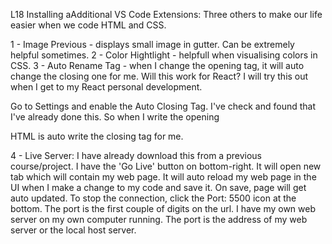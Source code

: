 L18 Installing aAdditional VS Code Extensions:
Three others to make our life easier when we code HTML and CSS.

1 - Image Previous - displays small image in gutter. Can be extremely helpful sometimes.
2 - Color Hightlight - helpfull when visualising colors in CSS.
3 - Auto Rename Tag - when I change the opening tag, it will auto change the closing one for me. Will this work for React? I will try this out when I get to my React personal development.

Go to Settings and enable the Auto Closing Tag. I've check and found that I've already done this. So when I write the opening <p> HTML is auto write the closing tag for me.

4 - Live Server: I have already download this from a previous course/project. I have the 'Go Live' button on bottom-right. It will open new tab which will contain my web page. It will auto reload my web page in the UI when I make a change to my code and save it.
On save, page will get auto updated. To stop the connection, click the Port: 5500 icon at the bottom. The port is the first couple of digits on the url. I have my own web server on my own computer running. The port is the address of my web server or the local host server.
